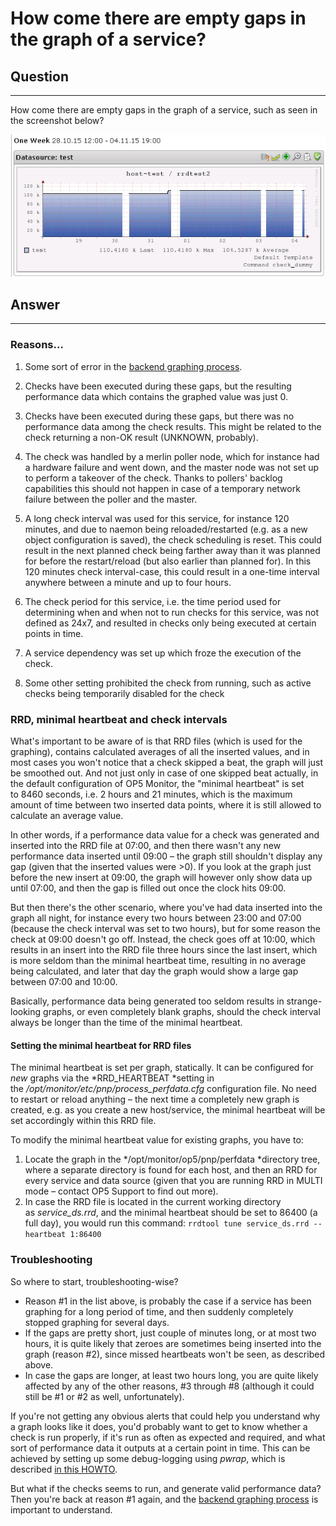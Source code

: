 # How come there are empty gaps in the graph of a service?

## Question

* * * * *

How come there are empty gaps in the graph of a service, such as seen in the screenshot below?

![](attachments/15795280/16155450.png)

## Answer

* * * * *

### Reasons...

1. Some sort of error in the [backend graphing process](How_is_performance_data_transformed_into_graph_data_).
2. Checks have been executed during these gaps, but the resulting performance data which contains the graphed value was just 0.
3. Checks have been executed during these gaps, but there was no performance data among the check results. This might be related to the check returning a non-OK result (UNKNOWN, probably).
4. The check was handled by a merlin poller node, which for instance had a hardware failure and went down, and the master node was not set up to perform a takeover of the check. Thanks to pollers' backlog capabilities this should not happen in case of a temporary network failure between the poller and the master.
5. A long check interval was used for this service, for instance 120 minutes, and due to naemon being reloaded/restarted (e.g. as a new object configuration is saved), the check scheduling is reset. This could result in the next planned check being farther away than it was planned for before the restart/reload (but also earlier than planned for). In this 120 minutes check interval-case, this could result in a one-time interval anywhere between a minute and up to four hours.
6. The check period for this service, i.e. the time period used for determining when and when not to run checks for this service, was not defined as 24x7, and resulted in checks only being executed at certain points in time.
7. A service dependency was set up which froze the execution of the check.

8. Some other setting prohibited the check from running, such as active checks being temporarily disabled for the check

### RRD, minimal heartbeat and check intervals

What's important to be aware of is that RRD files (which is used for the graphing), contains calculated averages of all the inserted values, and in most cases you won't notice that a check skipped a beat, the graph will just be smoothed out. And not just only in case of one skipped beat actually, in the default configuration of OP5 Monitor, the "minimal heartbeat" is set to 8460 seconds, i.e. 2 hours and 21 minutes, which is the maximum amount of time between two inserted data points, where it is still allowed to calculate an average value.

In other words, if a performance data value for a check was generated and inserted into the RRD file at 07:00, and then there wasn't any new performance data inserted until 09:00 – the graph still shouldn't display any gap (given that the inserted values were \>0). If you look at the graph just before the new insert at 09:00, the graph will however only show data up until 07:00, and then the gap is filled out once the clock hits 09:00.

But then there's the other scenario, where you've had data inserted into the graph all night, for instance every two hours between 23:00 and 07:00 (because the check interval was set to two hours), but for some reason the check at 09:00 doesn't go off. Instead, the check goes off at 10:00, which results in an insert into the RRD file three hours since the last insert, which is more seldom than the minimal heartbeat time, resulting in no average being calculated, and later that day the graph would show a large gap between 07:00 and 10:00.

Basically, performance data being generated too seldom results in strange-looking graphs, or even completely blank graphs, should the check interval always be longer than the time of the minimal heartbeat.

#### Setting the minimal heartbeat for RRD files

The minimal heartbeat is set per graph, statically. It can be configured for *new* graphs via the *RRD\_HEARTBEAT *setting in the */opt/monitor/etc/pnp/process\_perfdata.cfg* configuration file. No need to restart or reload anything – the next time a completely new graph is created, e.g. as you create a new host/service, the minimal heartbeat will be set accordingly within this RRD file.

To modify the minimal heartbeat value for existing graphs, you have to:

1. Locate the graph in the */opt/monitor/op5/pnp/perfdata *directory tree, where a separate directory is found for each host, and then an RRD for every service and data source (given that you are running RRD in MULTI mode – contact OP5 Support to find out more).
2. In case the RRD file is located in the current working directory as *service\_ds.rrd*, and the minimal heartbeat should be set to 86400 (a full day), you would run this command:
    `rrdtool tune service_ds.rrd --heartbeat 1:86400`

### Troubleshooting

So where to start, troubleshooting-wise?

- Reason \#1 in the list above, is probably the case if a service has been graphing for a long period of time, and then suddenly completely stopped graphing for several days.
- If the gaps are pretty short, just couple of minutes long, or at most two hours, it is quite likely that zeroes are sometimes being inserted into the graph (reason \#2), since missed heartbeats won't be seen, as described above.
- In case the gaps are longer, at least two hours long, you are quite likely affected by any of the other reasons, \#3 through \#8 (although it could still be \#1 or \#2 as well, unfortunately).

If you're not getting any obvious alerts that could help you understand why a graph looks like it does, you'd probably want to get to know whether a check is run properly, if it's run as often as expected and required, and what sort of performance data it outputs at a certain point in time. This can be achieved by setting up some debug-logging using *pwrap*, which is described [in this HOWTO](https://kb.op5.com/display/HOWTOs/Troubleshooting+argument+parsing).

But what if the checks seems to run, and generate valid performance data? Then you're back at reason \#1 again, and the [backend graphing process](How_is_performance_data_transformed_into_graph_data_) is important to understand.
